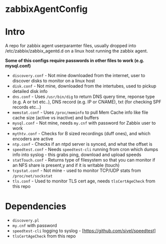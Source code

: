 zabbixAgentConfig
=================

Intro
=====

A repo for zabbix agent userparamter files, usually dropped into /etc/zabbix/zabbix_agentd.d on a linux host running the zabbix agent.

__Some of this configs require passwords in other files to work (e.g. mysql.conf)__

* `discovery.conf` - Not mine downloaded from the internet, user to discover disks to monitor on a linux host
* `disk.conf` - Not mine, downloaded from the intertubes, used to pickup detailed disk info
* `dns.conf` - Uses `/usr/bin/dig` to return DNS query time, reponse type (e.g. A or txt etc..), DNS record (e.g. IP or CNAME), txt (for checking SPF records etc...)
* `memstat.conf` - Uses `/proc/meminfo` to pull Mem Cache info like file cache size (active vs inactive) and buffers
* `mysql.conf` - Not mine, needs `my.cnf` with password for Zabbix user to work
* `mythtv.conf` - Checks for B sized recordings (duff ones), and which encoders are active
* `ntp.conf` - Checks if an ntpd server is synced, and what the offset is
* `speedtest.conf` - Needs `speedtest-cli` running from cron which dumps info into syslog - this grabs ping, download and upload speeds
* `statTouch.conf` - Returns type of filesystem so that you can monitor if an NFS share is present,y and if it is writable (touch)
* `tcpstat.conf` - Not mine - used to monitor TCP/UDP stats from `/proc/net/sockstat`
* `tls.conf` - Used to monitor TLS cert age, needs `tlsCertAgeCheck` from this repo


Dependencies
============

* `discovery.pl`
* `my.cnf` with password
* `speedtest-cli` logging to syslog - [https://github.com/sivel/speedtest]
* `tlsCertAgeCheck` from this repo
